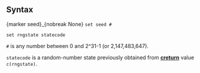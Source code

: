 ## Syntax

<span options="seed">{marker seed}_{nobreak None} `set seed #`

`set rngstate statecode`

`#` is any number between 0 and 2^31-1 (or 2,147,483,647).

`statecode` is a random-number state previously obtained from
[<strong>creturn</strong>](creturn##rngstate)
value `c(rngstate)`.
